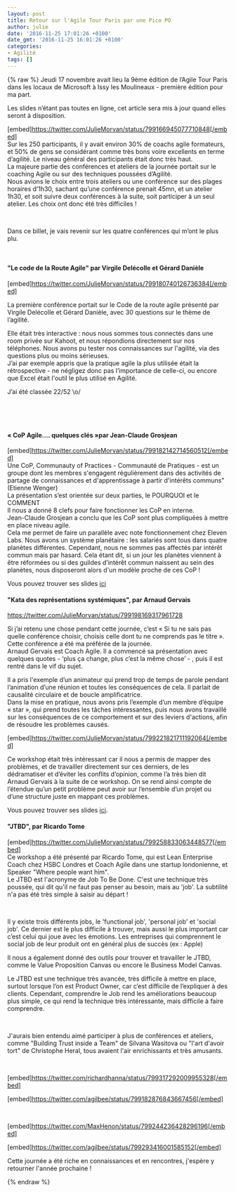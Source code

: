 ```yaml
---
layout: post
title: Retour sur l'Agile Tour Paris par une Pico PO
author: julie
date: '2016-11-25 17:01:26 +0100'
date_gmt: '2016-11-25 16:01:26 +0100'
categories:
- Agilité
tags: []
---
```

{% raw %}
Jeudi 17 novembre avait lieu la 9ème édition de l’Agile Tour Paris dans les locaux de Microsoft à Issy les Moulineaux - première édition pour ma part.

Les slides n’étant pas toutes en ligne, cet article sera mis à jour quand elles seront à disposition.

[embed]https://twitter.com/JulieMorvan/status/799166945077710848[/embed]<br />
Sur les 250 participants, il y avait environ 30% de coachs agile formateurs, et 50% de gens se considérant comme très bons voire excellents en terme d’agilité. Le niveau général des participants était donc très haut.<br />
La majeure partie des conférences et ateliers de la journée portait sur le coaching Agile ou sur des techniques poussées d’Agilité.<br />
Nous avions le choix entre trois ateliers ou une conférence sur des plages horaires d’1h30, sachant qu’une conférence prenait 45mn, et un atelier 1h30, et soit suivre deux conférences à la suite, soit participer à un seul atelier. Les choix ont donc été très difficiles !

&nbsp;

Dans ce billet, je vais revenir sur les quatre conférences qui m’ont le plus plu.

&nbsp;

#### "Le code de la Route Agile" par Virgile Delécolle et Gérard Danièle
[embed]https://twitter.com/JulieMorvan/status/799180740126736384[/embed]

La première conférence portait sur le Code de la route agile présenté par Virgile Delécolle et Gérard Danièle, avec 30 questions sur le thème de l’agilité.

Elle était très interactive : nous nous sommes tous connectés dans une room privée sur Kahoot, et nous répondions directement sur nos téléphones. Nous avons pu tester nos connaissances sur l'agilité, via des questions plus ou moins sérieuses.<br />
J’ai par exemple appris que la pratique agile la plus utilisée était la rétrospective - ne négligez donc pas l’importance de celle-ci, ou encore que Excel était l'outil le plus utilisé en Agilité.

J’ai été classée 22/52 \o/

&nbsp;

&nbsp;

#### « CoP Agile…. quelques clés »par Jean-Claude Grosjean
[embed]https://twitter.com/JulieMorvan/status/799182142714560512[/embed]<br />
Une CoP, Communauty of Practices - Communauté de Pratiques - est un groupe dont les membres s'engagent régulièrement dans des activités de partage de connaissances et d'apprentissage à partir d'intérêts communs" (Etienne Wenger)<br />
La présentation s’est orientée sur deux parties, le POURQUOI et le COMMENT<br />
Il nous a donné 8 clefs pour faire fonctionner les CoP en interne.<br />
Jean-Claude Grosjean a conclu que les CoP sont plus compliquées à mettre en place niveau agile.<br />
Cela me permet de faire un parallèle avec note fonctionnement chez Eleven Labs. Nous avons un système planétaire : les salariés sont tous dans quatre planètes différentes. Cependant, nous ne sommes pas affectés par intérêt commun mais par hasard. Cela étant dit, si un jour les planètes viennent à être réformées ou si des guildes d’intérêt commun naissent au sein des planètes, nous disposeront alors d'un modèle proche de ces CoP !

Vous pouvez trouver ses slides <a href="http://www.slideshare.net/jcgrosjean/une-communaut-de-pratiques-agile-qui-marche?ref=http://www.qualitystreet.fr/2016/11/24/les-cles-dune-communaute-agile-qui-marche/">ici</a>

#### 
#### 
#### "Kata des représentations systémiques", par Arnaud Gervais
https://twitter.com/JulieMorvan/status/799198169317961728

Si j’ai retenu une chose pendant cette journée, c’est « Si tu ne sais pas quelle conférence choisir, choisis celle dont tu ne comprends pas le titre ». Cette conférence a été ma préférée de la journée.<br />
Arnaud Gervais est Coach Agile. Il a commencé sa présentation avec quelques quotes - ‘plus ça change, plus c’est la même chose’ - , puis il est rentré dans le vif du sujet.

Il a pris l'exemple d’un animateur qui prend trop de temps de parole pendant l’animation d’une réunion et toutes les conséquences de cela. Il parlait de causalité circulaire et de boucle amplificatrice.<br />
Dans la mise en pratique, nous avons pris l’exemple d’un membre d’équipe « star », qui prend toutes les tâches intéressantes, puis nous avons travaillé sur les conséquences de ce comportement et sur des leviers d'actions, afin de résoudre les problèmes causés.

[embed]https://twitter.com/JulieMorvan/status/799221821711192064[/embed]

Ce workshop était très intéressant car il nous a permis de mapper des problèmes, et de travailler directement sur ces derniers, de les dédramatiser et d’éviter les conflits d’opinion, comme l’a très bien dit Arnaud Gervais à la suite de ce workshop. On se rend ainsi compte de l’étendue qu’un petit problème peut avoir sur l’ensemble d’un projet ou d’une structure juste en mappant ces problèmes.

Vous pouvez trouver ses slides <a href="http://www.slideshare.net/ArnaudGervais/prgrinations-dun-coach-agile-explorateur-en-systmique">ici</a>.

#### 
#### "JTBD", par Ricardo Tome
[embed]https://twitter.com/JulieMorvan/status/799258833063448577[/embed]<br />
Ce workshop a été présenté par Ricardo Tome, qui est Lean Enterprise Coach chez HSBC Londres et Coach Agile dans une startup londonienne, et Speaker "Where people want him".<br />
Le JTBD est l'acronyme de Job To Be Done. C'est une technique très poussée, qui dit qu'il ne faut pas penser au besoin, mais au 'job'. La subtilité n'a pas été très simple à saisir au départ !

&nbsp;

Il y existe trois différents jobs, le 'functional job', 'personal job' et 'social job'. Ce dernier est le plus difficile à trouver, mais aussi le plus important car c’est celui qui joue avec les émotions. Les entreprises qui comprennent le social job de leur produit ont en général plus de succès (ex : Apple)

Il nous a également donné des outils pour trouver et travailler le JTBD, comme le Value Proposition Canvas ou encore le Business Model Canvas.

Le JTBD est une technique très avancée, très difficile à mettre en place, surtout lorsque l’on est Product Owner, car c’est difficile de l’expliquer à des clients. Cependant, comprendre le Job rend les améliorations beaucoup plus simple, ce qui rend la technique très intéressante, mais difficile à faire comprendre.

&nbsp;

J'aurais bien entendu aimé participer à plus de conférences et ateliers, comme "Building Trust inside a Team" de Silvana Wasitova ou "l'art d'avoir tort" de Christophe Heral, tous avaient l'air enrichissants et très amusants.

&nbsp;

[embed]https://twitter.com/richardhanna/status/799317292009955328[/embed]

[embed]https://twitter.com/agilbee/status/799182876843667456[/embed]

&nbsp;

[embed]https://twitter.com/MaxHenon/status/799244236428296196[/embed]

[embed]https://twitter.com/agilbee/status/799293416001585152[/embed]

Cette journée a été riche en connaissances et en rencontres, j'espère y retourner l'année prochaine !

{% endraw %}
